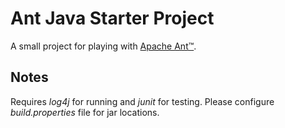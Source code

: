 # Ant Java Starter Project
A small project for playing with [Apache Ant™][1].

## Notes
Requires *log4j* for running and *junit* for testing.
Please configure *build.properties* file for jar locations.

[1]: https://ant.apache.org/
